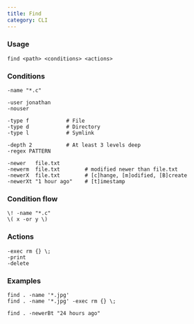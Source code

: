 ```yaml
---
title: Find
category: CLI
---
```


### Usage

    find <path> <conditions> <actions>

### Conditions

    -name "*.c"

    -user jonathan
    -nouser

    -type f            # File
    -type d            # Directory
    -type l            # Symlink

    -depth 2           # At least 3 levels deep
    -regex PATTERN

    -newer   file.txt
    -newerm  file.txt        # modified newer than file.txt
    -newerX  file.txt        # [c]hange, [m]odified, [B]create
    -newerXt "1 hour ago"    # [t]imestamp

### Condition flow

    \! -name "*.c"
    \( x -or y \)

### Actions

    -exec rm {} \;
    -print
    -delete

### Examples

    find . -name '*.jpg'
    find . -name '*.jpg' -exec rm {} \;

    find . -newerBt "24 hours ago"

